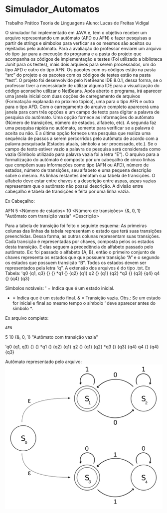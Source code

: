 # Simulador_Automatos

Trabalho Prático Teoria de Linguagens
Aluno: Lucas de Freitas Vidigal

O simulador foi implementado em JAVA e, tem o objetivo receber um arquivo representando um autômato (AFD ou AFN) e fazer pesquisas a partir de strings e símbolos para verficar se os mesmos são aceitos ou rejeitados pelo autômato. Para a avaliação do professor enviarei um arquivo do tipo .jar para a execução do programa e a pasta do projeto que acompanha os códigos de implementação e testes (Foi utilizado a biblioteca Junit para os testes), mais dois arquivos para serem processados, um do tipo AFD e outro do tipo AFN. Os pacotes com os códigos estão na pasta “src” do projeto e os pacotes com os códigos de testes estão na pasta  “test”. O projeto foi desenvolvido pelo NetBeans IDE 8.0.1, dessa forma, se o professor tiver a necessidade de utilizar alguma IDE para a visualização do código aconselho utilizar o NetBeans.
Após aberto o programa, irá aparecer uma janela inicial com duas opções de carregamento de arquivos (Formatação explanada no próximo tópico), uma para o tipo AFN e outra para o tipo AFD.  Com o carregamento do arquivo completo aparecerá uma janela para com três opções e um campo de texto para digitar a palavra de pesquisa do autômato. Uma opção fornece as informações do autômato (Número de transições, número de estados, alfabeto, etc). A segunda faz uma pesquisa rápida no autômato, somente para verificar se a palavra é aceita ou não. E a última opção fornece uma pesquisa que realiza uma sequência de passos a serem percorridos pelo autômato de acordo com a palavra pesquisada (Estados atuais, símbolo a ser processado, etc.). Se o campo de texto estiver vazio a palavra de pesquisa será considerada como vazia (Símbolo utilizado para palavra vazia foi a letra “E”).
O arquivo para a formalização do autômato é composto por um cabeçalho de cinco linhas que compõem suas informações como tipo (AFN ou AFD), número de estados, número de transições, seu alfabeto e uma pequena descrição sobre o mesmo. As linhas restantes denotam sua tabela de transições. O alfabeto deve estar entre chaves e a descrição entre aspas, aspas vazias representam que o autômato não possui descrição. A divisão entre cabeçalho e tabela de transições é feita por uma linha vazia.




Ex Cabeçalho:

AFN   	 	<Tipo>
5         		<Número de estados>
10		<Número de transições>
{&, 0, 1}	<Alfabeto>
"Autômato com transição vazia" <Descrição>  

	
Para a tabela de transição foi feito o seguinte esquema: As primeiras colunas das linhas da tabela representam o estado que terá suas transições preenchidas. Dessa forma, as outras colunas representam suas transições. Cada transição é representadas por chaves, composta pelos os estados desta transição. E elas seguem a precedência do alfabeto passado pelo autômato. Ex: foi passado o alfabeto {A, B}, então o primeiro conjunto de chaves representa os estados que que possuem transição “A” e o segundo os estados que possuem transição “B”.  Todos os estados devem ser representados pela letra “q”. A extensão dos arquivos é do tipo .txt.
Ex Tabela:
'q0 {q1, q3} {} {}
*q1 {} {q2} {q1}
q2 {} {q1} {q2}
*q3 {} {q3} {q4}
q4 {} {q4} {q3}

Símbolos notáveis: 
' = Indica que é um estado inicial.
* = Indica que é um estado final.
& = Transição vazia.
Obs.: Se um estado for inicial e final ao mesmo tempo o símbolo ‘ deve aparecer antes do símbolo *.

	

Ex arquivo completo:

	AFN
5
10
{&, 0, 1}
"Autômato com transição vazia"

'q0 {q1, q3} {} {}
*q1 {} {q2} {q1}
q2 {} {q1} {q2}
*q3 {} {q3} {q4}
q4 {} {q4} {q3}

Autômato representado pelo arquivo:
![Automato][Automato]

[Automato]: ./automato.png
